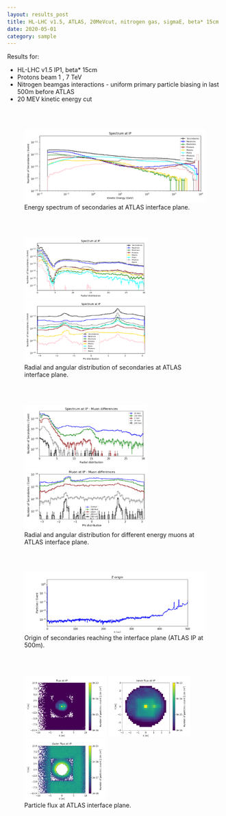 ```yaml
---
layout: results_post
title: HL-LHC v1.5, ATLAS, 20MeVcut, nitrogen gas, sigmaE, beta* 15cm
date: 2020-05-01
category: sample
---
```

Results for:
   * HL-LHC v1.5 IP1, beta* 15cm
   * Protons beam 1 , 7 TeV
   * Nitrogen beamgas interactions - uniform primary particle biasing in last 500m before ATLAS
   * 20 MEV kinetic energy cut

<br>
<br>

<figure>
<img src="/public/img/output_hllhc_v1p5_ATLAS_1_500_beta15_20MeVcut_nitrogen_sigmaE/INTERFACE_PLANE_spectrum_kene_interface_plane_output_hllhc_v1p5_ATLAS_1_500_beta15_20MeVcut_nitrogen_sigmaE.png" style="width: 60vw;">
<figcaption>Energy spectrum of secondaries at ATLAS interface plane.</figcaption>
</figure>

<br>
<br>

<figure>
<img src="/public/img/output_hllhc_v1p5_ATLAS_1_500_beta15_20MeVcut_nitrogen_sigmaE/INTERFACE_PLANE_spectrum_R_output_hllhc_v1p5_ATLAS_1_500_beta15_20MeVcut_nitrogen_sigmaE.png" style="width: 30vw;">
<img src="/public/img/output_hllhc_v1p5_ATLAS_1_500_beta15_20MeVcut_nitrogen_sigmaE/INTERFACE_PLANE_spectrum_phi_end_output_hllhc_v1p5_ATLAS_1_500_beta15_20MeVcut_nitrogen_sigmaE.png" style="width: 30vw;">
<figcaption>Radial and angular distribution of secondaries at ATLAS interface plane.</figcaption>
</figure>

<br>
<br>

<figure>
<img src="/public/img/output_hllhc_v1p5_ATLAS_1_500_beta15_20MeVcut_nitrogen_sigmaE/INTERFACE_PLANE_mu_diff_R_output_hllhc_v1p5_ATLAS_1_500_beta15_20MeVcut_nitrogen_sigmaE.png" style="width: 30vw;">
<img src="/public/img/output_hllhc_v1p5_ATLAS_1_500_beta15_20MeVcut_nitrogen_sigmaE/INTERFACE_PLANE_mu_diff_phi_output_hllhc_v1p5_ATLAS_1_500_beta15_20MeVcut_nitrogen_sigmaE.png" style="width: 30vw;">
<figcaption>Radial and angular distribution for different energy muons at ATLAS interface plane.</figcaption>
</figure>

<br>
<br>

<figure>
<img src="/public/img/output_hllhc_v1p5_ATLAS_1_500_beta15_20MeVcut_nitrogen_sigmaE/FASER_traj_output_hllhc_v1p5_ATLAS_1_500_beta15_20MeVcut_nitrogen_sigmaE.png" style="width: 60vw;">
<figcaption>Origin of secondaries reaching the interface plane (ATLAS IP at 500m).</figcaption>
</figure>

<br>
<br>

<figure>
<img src="/public/img/output_hllhc_v1p5_ATLAS_1_500_beta15_20MeVcut_nitrogen_sigmaE/flux_INTERFACE_PLANE_all_output_hllhc_v1p5_ATLAS_1_500_beta15_20MeVcut_nitrogen_sigmaE.png" style="width: 20vw;">
<img src="/public/img/output_hllhc_v1p5_ATLAS_1_500_beta15_20MeVcut_nitrogen_sigmaE/flux_INTERFACE_PLANE_in_output_hllhc_v1p5_ATLAS_1_500_beta15_20MeVcut_nitrogen_sigmaE.png" style="width: 20vw;">
<img src="/public/img/output_hllhc_v1p5_ATLAS_1_500_beta15_20MeVcut_nitrogen_sigmaE/flux_INTERFACE_PLANE_out_output_hllhc_v1p5_ATLAS_1_500_beta15_20MeVcut_nitrogen_sigmaE.png" style="width: 20vw;">
<figcaption>Particle flux at ATLAS interface plane.</figcaption>
</figure>

